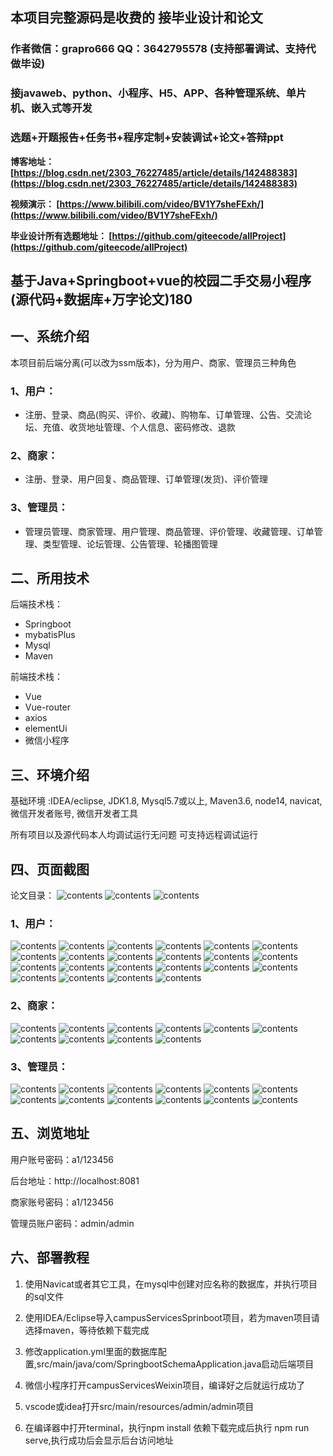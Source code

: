 ## 本项目完整源码是收费的  接毕业设计和论文

### 作者微信：grapro666 QQ：3642795578 (支持部署调试、支持代做毕设)

### 接javaweb、python、小程序、H5、APP、各种管理系统、单片机、嵌入式等开发

### 选题+开题报告+任务书+程序定制+安装调试+论文+答辩ppt

**博客地址：
[https://blog.csdn.net/2303_76227485/article/details/142488383](https://blog.csdn.net/2303_76227485/article/details/142488383)**

**视频演示：
[https://www.bilibili.com/video/BV1Y7sheFExh/](https://www.bilibili.com/video/BV1Y7sheFExh/)**

**毕业设计所有选题地址：
[https://github.com/giteecode/allProject](https://github.com/giteecode/allProject)**

## 基于Java+Springboot+vue的校园二手交易小程序(源代码+数据库+万字论文)180

## 一、系统介绍
本项目前后端分离(可以改为ssm版本)，分为用户、商家、管理员三种角色
### 1、用户：
- 注册、登录、商品(购买、评价、收藏)、购物车、订单管理、公告、交流论坛、充值、收货地址管理、个人信息、密码修改、退款
### 2、商家：
- 注册、登录、用户回复、商品管理、订单管理(发货)、评价管理
### 3、管理员：
- 管理员管理、商家管理、用户管理、商品管理、评价管理、收藏管理、订单管理、类型管理、论坛管理、公告管理、轮播图管理

## 二、所用技术

后端技术栈：

- Springboot
- mybatisPlus
- Mysql
- Maven

前端技术栈：

- Vue
- Vue-router
- axios
- elementUi
- 微信小程序

## 三、环境介绍

基础环境 :IDEA/eclipse, JDK1.8, Mysql5.7或以上, Maven3.6, node14, navicat, 微信开发者账号, 微信开发者工具

所有项目以及源代码本人均调试运行无问题 可支持远程调试运行

## 四、页面截图
论文目录：
![contents](./picture/picture0.png)
![contents](./picture/picture00.png)
![contents](./picture/picture000.png)
### 1、用户：
![contents](./picture/picture1.png)
![contents](./picture/picture2.png)
![contents](./picture/picture3.png)
![contents](./picture/picture4.png)
![contents](./picture/picture5.png)
![contents](./picture/picture6.png)
![contents](./picture/picture7.png)
![contents](./picture/picture8.png)
![contents](./picture/picture9.png)
![contents](./picture/picture10.png)
![contents](./picture/picture11.png)
![contents](./picture/picture12.png)
![contents](./picture/picture13.png)
![contents](./picture/picture14.png)
![contents](./picture/picture15.png)
![contents](./picture/picture16.png)
![contents](./picture/picture17.png)
![contents](./picture/picture18.png)
![contents](./picture/picture19.png)
![contents](./picture/picture20.png)
![contents](./picture/picture21.png)
![contents](./picture/picture22.png)
### 2、商家：
![contents](./picture/picture23.png)
![contents](./picture/picture24.png)
![contents](./picture/picture25.png)
![contents](./picture/picture26.png)
![contents](./picture/picture27.png)
![contents](./picture/picture28.png)
![contents](./picture/picture29.png)
![contents](./picture/picture30.png)
![contents](./picture/picture31.png)
![contents](./picture/picture32.png)
### 3、管理员：
![contents](./picture/picture33.png)
![contents](./picture/picture34.png)
![contents](./picture/picture35.png)
![contents](./picture/picture36.png)
![contents](./picture/picture37.png)
![contents](./picture/picture38.png)
![contents](./picture/picture39.png)
![contents](./picture/picture40.png)
![contents](./picture/picture41.png)
![contents](./picture/picture42.png)
![contents](./picture/picture43.png)
![contents](./picture/picture44.png)
## 五、浏览地址

用户账号密码：a1/123456

后台地址：http://localhost:8081

商家账号密码：a1/123456

管理员账户密码：admin/admin

## 六、部署教程
1. 使用Navicat或者其它工具，在mysql中创建对应名称的数据库，并执行项目的sql文件

2. 使用IDEA/Eclipse导入campusServicesSprinboot项目，若为maven项目请选择maven，等待依赖下载完成

3. 修改application.yml里面的数据库配置,src/main/java/com/SpringbootSchemaApplication.java启动后端项目

4. 微信小程序打开campusServicesWeixin项目，编译好之后就运行成功了

5. vscode或idea打开src/main/resources/admin/admin项目

6. 在编译器中打开terminal，执行npm install 依赖下载完成后执行 npm run serve,执行成功后会显示后台访问地址
